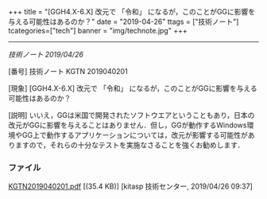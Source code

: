 +++
title = "[GGH4.X-6.X] 改元で 「令和」 になるが，このことがGGに影響を与える可能性はあるのか？"
date = "2019-04-26"
ttags = ["技術ノート"]
tcategories=["tech"]
banner = "img/technote.jpg"
+++

-------------------------------------------------------------------------------------

*技術ノート
2019/04/26*


[番号]
技術ノート KGTN 2019040201

[現象]
[GGH4.X-6.X] 改元で 「令和」
になるが，このことがGGに影響を与える可能性はあるのか？

[説明]
いいえ，GGは米国で開発されたソフトウエアということもあり，日本の改元がGGに影響を与えることはありません．但し，GGが動作するWindows環境やGG上で動作するアプリケーションについては，改元が影響する可能性がありますので，それらの十分なテストを実施なさることを強くお勧めします．


### ファイル





[KGTN2019040201.pdf](http://techreport.kitasp.net/attachments/download/4256/KGTN2019040201.pdf)
 [(35.4 KB)] [kitasp 技術センター, 2019/04/26
09:37]

